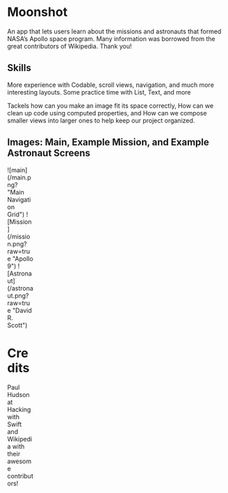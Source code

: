 # Moonshot
An app that lets users learn about the missions and astronauts that formed NASA’s Apollo space program.
Many information was borrowed from the great contributors of Wikipedia. Thank you!

## Skills
More experience with Codable, scroll views, navigation, and much more interesting layouts.
Some practice time with List, Text, and more

Tackels how can you make an image fit its space correctly, How can we clean up code using computed properties, and
How can we compose smaller views into larger ones to help keep our project organized.

## Images: Main, Example Mission, and Example Astronaut Screens
<div style="width:60px ; height:60px">
![main](/main.png? "Main Navigation Grid")
![Mission](/mission.png?raw=true "Apollo 9")
![Astronaut](/astronaut.png?raw=true "David R. Scott")
<div>

# Credits
Paul Hudson at Hacking with Swift and Wikipedia with their awesome contributors!

